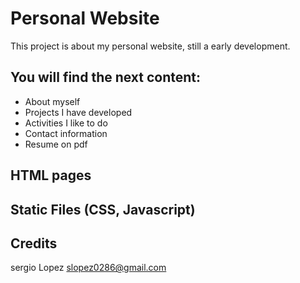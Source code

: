 # Personal Website 
This project is about my personal website, still a  early development.

## You will find the next content:
- About myself
- Projects I have developed 
- Activities I like to do
- Contact information
- Resume on pdf

## HTML pages


## Static Files (CSS, Javascript)


## Credits 
sergio Lopez slopez0286@gmail.com
